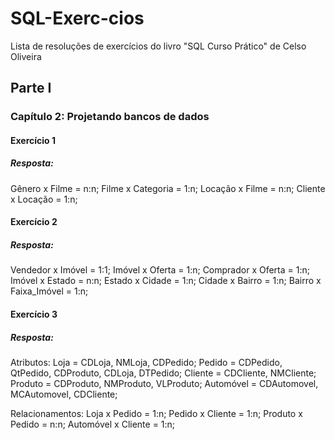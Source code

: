 # SQL-Exerc-cios
Lista de resoluções de exercícios do livro "SQL Curso Prático" de Celso Oliveira

## Parte I
### Capítulo 2: Projetando bancos de dados
#### Exercício 1
##### Resposta:
Gênero x Filme = n:n;
Filme x Categoria = 1:n;
Locação x Filme = n:n;
Cliente x Locação = 1:n;

#### Exercício 2
##### Resposta:
Vendedor x Imóvel = 1:1;
Imóvel x Oferta = 1:n;
Comprador x Oferta = 1:n;
Imóvel x Estado = n:n;
Estado x Cidade = 1:n;
Cidade x Bairro = 1:n;
Bairro x Faixa_Imóvel = 1:n;

#### Exercício 3
##### Resposta:
Atributos:
Loja = CDLoja, NMLoja, CDPedido;
Pedido = CDPedido, QtPedido, CDProduto, CDLoja, DTPedido;
Cliente = CDCliente, NMCliente;
Produto = CDProduto, NMProduto, VLProduto;
Automóvel = CDAutomovel, MCAutomovel, CDCliente;

Relacionamentos:
Loja x Pedido = 1:n;
Pedido x Cliente = 1:n;
Produto x Pedido = n:n;
Automóvel x Cliente = 1:n;

